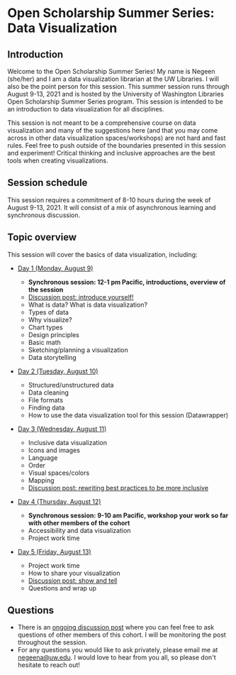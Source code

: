 # Open Scholarship Summer Series: Data Visualization
## Introduction ##
Welcome to the Open Scholarship Summer Series! My name is Negeen (she/her) and I am a data visualization librarian at the UW Libraries. I will also be the point person for this session. This summer session runs through August 9-13, 2021 and is hosted by the University of Washington Libraries Open Scholarship Summer Series program. This session is intended to be an introduction to data visualization for all disciplines. 

This session is not meant to be a comprehensive course on data visualization and many of the suggestions here (and that you may come across in other data visualization spaces/workshops) are not hard and fast rules. Feel free to push outside of the boundaries presented in this session and experiment! Critical thinking and inclusive approaches are the best tools when creating visualizations. 
## Session schedule ##
This session requires a commitment of 8-10 hours during the week of August 9-13, 2021. It will consist of a mix of asynchronous learning and synchronous discussion. 
## Topic overview ##
This session will cover the basics of data visualization, including:
* [Day 1 (Monday, August 9)](https://negeenaghassi.github.io/openscholarship-dataviz/day-1/day-1-part-1 "Day 1 (Monday, August 9)")
  * **Synchronous session: 12-1 pm Pacific, introductions, overview of the session** 
  * [Discussion post: introduce yourself!](https://github.com/negeenaghassi/osssdv/discussions/2 "Discussion post: introduce yourself!")
  * What is data? What is data visualization?
  * Types of data
  * Why visualize?
  * Chart types
  * Design principles
  * Basic math
  * Sketching/planning a visualization
  * Data storytelling

* [Day 2 (Tuesday, August 10)](https://negeenaghassi.github.io/openscholarship-dataviz/day-2/day-2-part-1 "Day 2 (Tuesday, August 10)")
  * Structured/unstructured data
  * Data cleaning 
  * File formats
  * Finding data
  * How to use the data visualization tool for this session (Datawrapper) 

* [Day 3 (Wednesday, August 11)](https://negeenaghassi.github.io/openscholarship-dataviz/day-3/day-3-part-1 "Day 3 (Wednesday, August 11)")
  * Inclusive data visualization
  * Icons and images
  * Language
  * Order
  * Visual spaces/colors
  * Mapping
  * [Discussion post: rewriting best practices to be more inclusive](https://github.com/negeenaghassi/openscholarship-dataviz/discussions/4 "Discussion post: rewriting best practices to be more inclusive")

* [Day 4 (Thursday, August 12)](https://negeenaghassi.github.io/openscholarship-dataviz/day-4/day-4-part-1 "Day 4 (Thursday, August 12)")
  * **Synchronous session: 9-10 am Pacific, workshop your work so far with other members of the cohort**
  * Accessibility and data visualization
  * Project work time

* [Day 5 (Friday, August 13)](https://negeenaghassi.github.io/openscholarship-dataviz/day-5/day-5-part-1 "Day 5 (Friday, August 13)")
  * Project work time
  * How to share your visualization
  * [Discussion post: show and tell](https://github.com/negeenaghassi/openscholarship-dataviz/discussions/6 "Discussion: show and tell")
  * Questions and wrap up

## Questions ##
* There is an [ongoing discussion post](https://github.com/negeenaghassi/openscholarship-dataviz/discussions/8 "ongoing discussion post") where you can feel free to ask questions of other members of this cohort. I will be monitoring the post throughout the session. 
* For any questions you would like to ask privately, please email me at negeena@uw.edu. I would love to hear from you all, so please don't hesitate to reach out! 
